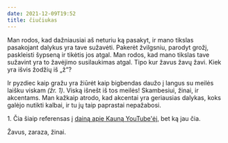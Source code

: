 ```yaml
---
date: 2021-12-09T19:52
title: čiučiukas
---
```


Man rodos, kad dažniausiai aš neturiu ką pasakyt, ir mano tikslas
pasakojant dalykus yra tave sužavėti. Pakerėt žvilgsniu, parodyt grožį,
paskleisti šypseną ir tikėtis jos atgal. Man rodos, kad mano tikslas
tave sužavint yra to žavėjimo susilaukimas atgal. Tipo kur žavus žavų
žavi. Kiek yra išvis žodžių iš „ž“?

Ir pyzdiec kaip gražu yra žiūrėt kaip bigbendas daužo į langus su meilės
laišku viskam _(žr. 1)_. Viską išnešt iš tos meilės! Skambesiui, žinai, ir
akcentams. Man kažkaip atrodo, kad akcentai yra geriausias dalykas, koks
galėjo nutikti kalbai, ir tu jų taip paprastai nepažabosi.

<aside><p>1. Čia šiaip referensas į <a
href="https://www.youtube.com/watch?v=mSntOlVWGeA">dainą apie Kauną
YouTube'ėj</a>, bet ką jau čia.</p></aside>

Žavus, zaraza, žinai.
